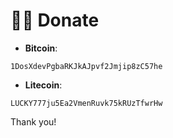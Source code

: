 # 🎁💝 Donate

 * **Bitcoin**:
```BTC
1DosXdevPgbaRKJkAJpvf2Jmjip8zC57he
```
 * **Litecoin**:
```LTC
LUCKY777ju5Ea2VmenRuvk75kRUzTfwrHw
```

Thank you!
